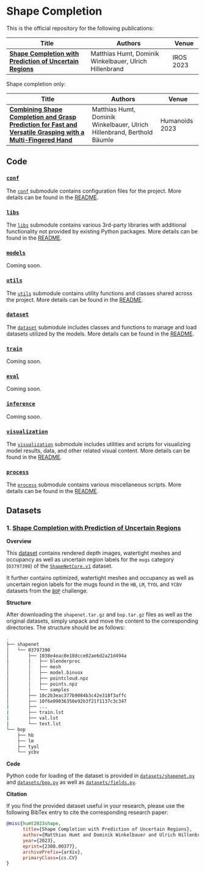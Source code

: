 # Shape Completion
This is the official repository for the following publications:

| Title | Authors | Venue |
|---|---|---|
| [**Shape Completion with Prediction of Uncertain Regions**](https://arxiv.org/abs/2308.00377) | Matthias Humt, Dominik Winkelbauer, Ulrich Hillenbrand | IROS 2023 |

Shape completion only:

| Title | Authors | Venue |
|---|---|---|
| [**Combining Shape Completion and Grasp Prediction for Fast and Versatile Grasping with a Multi-Fingered Hand**](https://dlr-alr.github.io/grasping/_pages/humanoids23.html) | Matthias Humt, Dominik Winkelbauer, Ulrich Hillenbrand, Berthold Bäumle | Humanoids 2023 |

## Code
### [`conf`](https://github.com/DLR-RM/shape-completion/tree/main/conf)

The [`conf`](https://github.com/DLR-RM/shape-completion/tree/main/conf) submodule contains configuration files for the project. More details can be found in the [README](https://github.com/DLR-RM/shape-completion/tree/main/conf/blob/main/README.md).

### [`libs`](https://github.com/DLR-RM/shape-completion/tree/main/libs)

The [`libs`](https://github.com/DLR-RM/shape-completion/tree/main/libs) submodule contains various 3rd-party libraries with additional functionality not provided by existing Python packages. More details can be found in the [README](https://github.com/DLR-RM/shape-completion/tree/main/libs/blob/main/README.md).

### [`models`](https://github.com/DLR-RM/shape-completion/tree/main/models)

Coming soon.

### [`utils`](https://github.com/DLR-RM/shape-completion/tree/main/utils)

The [`utils`](https://github.com/DLR-RM/shape-completion/tree/main/utils) submodule contains utility functions and classes shared across the project. More details can be found in the [README](https://github.com/DLR-RM/shape-completion/tree/main/utils/blob/main/README.md).

### [`dataset`](https://github.com/DLR-RM/shape-completion/tree/main/dataset)

The [`dataset`](https://github.com/DLR-RM/shape-completion/tree/main/dataset) submodule includes classes and functions to manage and load datasets utilized by the models. More details can be found in the [README](https://github.com/DLR-RM/shape-completion/tree/main/dataset/blob/main/README.md).

### [`train`](https://github.com/DLR-RM/shape-completion/tree/main/train)

Coming soon.

### [`eval`](https://github.com/DLR-RM/shape-completion/tree/main/eval)

Coming soon.

### [`inference`](https://github.com/DLR-RM/shape-completion/tree/main/inference)

Coming soon.

### [`visualization`](https://github.com/DLR-RM/shape-completion/tree/main/visualize)

The [`visualization`](https://github.com/DLR-RM/shape-completion/tree/main/visualize) submodule includes utilities and scripts for visualizing model results, data, and other related visual content. More details can be found in the [README](https://github.com/DLR-RM/shape-completion/tree/main/visualize/blob/main/README.md).

### [`process`](https://github.com/DLR-RM/shape-completion/tree/main/process)

The [`process`](https://github.com/DLR-RM/shape-completion/tree/main/process) submodule contains various miscellaneous scripts. More details can be found in the [README](https://github.com/DLR-RM/shape-completion/tree/main/process/blob/main/README.md).

## Datasets
### 1. [Shape Completion with Prediction of Uncertain Regions](https://zenodo.org/uploads/10284230)

**Overview**

This [dataset](https://zenodo.org/uploads/10284230) contains rendered depth images, watertight meshes and occupancy as well as uncertain region labels for the `mugs` category (`03797390`) of the [`ShapeNetCore.v1`](https://shapenet.org) dataset.

It further contains optimized, watertight meshes and occupancy as well as uncertain region labels for the mugs found in the `HB`, `LM`, `TYOL` and `YCBV` datasets from the [`BOP`](https://bop.felk.cvut.cz/datasets) challenge.

**Structure**

After downloading the `shapenet.tar.gz` and `bop.tar.gz` files as well as the original datasets, simply unpack and move the content to the corresponding directories. The structure should be as follows:
```bash
.
├── shapenet
│   └── 03797390
│       ├── 1038e4eac0e18dcce02ae6d2a21d494a
|       |   ├── blenderproc
│       │   ├── mesh
│       │   ├── model.binvox
│       │   ├── pointcloud.npz
│       │   ├── points.npz
│       │   └── samples
│       ├── 10c2b3eac377b9084b3c42e318f3affc
│       ├── 10f6e09036350e92b3f21f1137c3c347
|       ├── ...
|       ├── train.lst
|       ├── val.lst
|       └── test.lst
└── bop
    ├── hb
    ├── lm
    ├── tyol
    └── ycbv
```

**Code**

Python code for loading of the dataset is provided in [`datasets/shapenet.py`]() and [`datasets/bop.py`]() as well as [`datasets/fields.py`]().

**Citation**

If you find the provided dataset useful in your research, please use the following BibTex entry to cite the corresponding research paper:

```bibtex
@misc{humt2023shape,
      title={Shape Completion with Prediction of Uncertain Regions}, 
      author={Matthias Humt and Dominik Winkelbauer and Ulrich Hillenbrand},
      year={2023},
      eprint={2308.00377},
      archivePrefix={arXiv},
      primaryClass={cs.CV}
}
```

